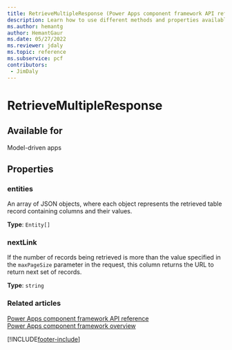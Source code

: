 ```yaml
---
title: RetrieveMultipleResponse (Power Apps component framework API reference)| Microsoft Docs
description: Learn how to use different methods and properties available for RetrieveMultipleResponse in Power Apps component framework.
ms.author: hemantg
author: HemantGaur
ms.date: 05/27/2022
ms.reviewer: jdaly
ms.topic: reference
ms.subservice: pcf
contributors:
 - JimDaly
---
```


# RetrieveMultipleResponse

## Available for 

Model-driven apps

## Properties

### entities

An array of JSON objects, where each object represents the retrieved table record containing columns and their values.

**Type**: `Entity[]`

### nextLink

If the number of records being retrieved is more than the value specified in the `maxPageSize` parameter in the request, this column returns the URL to return next set of records.

**Type**: `string`


### Related articles

[Power Apps component framework API reference](../reference/index.md)<br/>
[Power Apps component framework overview](../overview.md)

[!INCLUDE[footer-include](../../../includes/footer-banner.md)]
